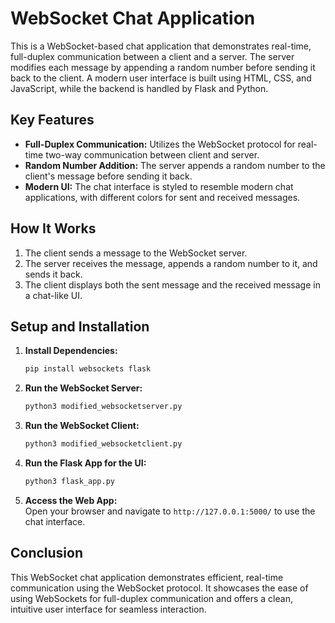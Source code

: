 
# WebSocket Chat Application

This is a WebSocket-based chat application that demonstrates real-time, full-duplex communication between a client and a server. The server modifies each message by appending a random number before sending it back to the client. A modern user interface is built using HTML, CSS, and JavaScript, while the backend is handled by Flask and Python.

## Key Features

- **Full-Duplex Communication:** Utilizes the WebSocket protocol for real-time two-way communication between client and server.
- **Random Number Addition:** The server appends a random number to the client's message before sending it back.
- **Modern UI:** The chat interface is styled to resemble modern chat applications, with different colors for sent and received messages.

## How It Works

1. The client sends a message to the WebSocket server.
2. The server receives the message, appends a random number to it, and sends it back.
3. The client displays both the sent message and the received message in a chat-like UI.

## Setup and Installation

1. **Install Dependencies:**
    ```bash
    pip install websockets flask
    ```

2. **Run the WebSocket Server:**
    ```bash
    python3 modified_websocketserver.py
    ```

3. **Run the WebSocket Client:**
    ```bash
    python3 modified_websocketclient.py
    ```

4. **Run the Flask App for the UI:**
    ```bash
    python3 flask_app.py
    ```

5. **Access the Web App:**  
   Open your browser and navigate to `http://127.0.0.1:5000/` to use the chat interface.


## Conclusion

This WebSocket chat application demonstrates efficient, real-time communication using the WebSocket protocol. It showcases the ease of using WebSockets for full-duplex communication and offers a clean, intuitive user interface for seamless interaction.
